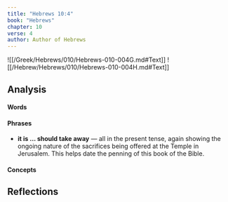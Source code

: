 ```yaml
---
title: "Hebrews 10:4"
book: "Hebrews"
chapter: 10
verse: 4
author: Author of Hebrews
---
```

![[/Greek/Hebrews/010/Hebrews-010-004G.md#Text]]
![[/Hebrew/Hebrews/010/Hebrews-010-004H.md#Text]]

## Analysis

#### Words

#### Phrases
- **it is ... should take away** — all in the present tense, again showing the ongoing nature of the sacrifices being offered at the Temple in Jerusalem.  This helps date the penning of this book of the Bible.

#### Concepts

## Reflections
